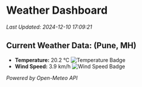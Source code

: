 
# Weather Dashboard

_Last Updated: 2024-12-10 17:09:21_

## Current Weather Data: (Pune, MH)
- **Temperature:** 20.2 °C ![Temperature Badge](https://img.shields.io/badge/Temperature-Medium%20Temp-green)
- **Wind Speed:** 3.9 km/h ![Wind Speed Badge](https://img.shields.io/badge/Wind%20Speed-Low%20Wind-blue)

*Powered by Open-Meteo API*
